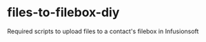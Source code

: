 files-to-filebox-diy
====================

Required scripts to upload files to a contact's filebox in Infusionsoft
